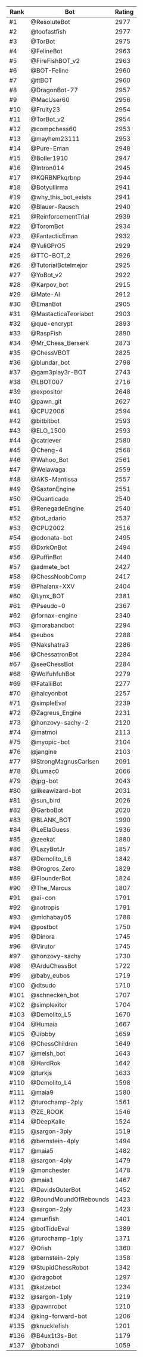 Rank|Bot|Rating
---|---|---
#1|@ResoluteBot|2977
#2|@toofastfish|2977
#3|@TorBot|2975
#4|@FelineBot|2963
#5|@FireFishBOT_v2|2963
#6|@BOT-Feline|2960
#7|@ttBOT|2960
#8|@DragonBot-77|2957
#9|@MacUser60|2956
#10|@Fruity23|2954
#11|@TorBot_v2|2954
#12|@compchess60|2953
#13|@mayhem23111|2953
#14|@Pure-Eman|2948
#15|@Boller1910|2947
#16|@Intron014|2945
#17|@KQRBNPkqrbnp|2944
#18|@Botyuliirma|2941
#19|@why_this_bot_exists|2941
#20|@Blauer-Rausch|2940
#21|@ReinforcementTrial|2939
#22|@ToromBot|2934
#23|@FantacticEman|2932
#24|@YuliGPrO5|2929
#25|@TTC-BOT_2|2926
#26|@TutorialBotelmejor|2925
#27|@YoBot_v2|2922
#28|@Karpov_bot|2915
#29|@Mate-AI|2912
#30|@EmanBot|2905
#31|@MastacticaTeoriabot|2903
#32|@que-encrypt|2893
#33|@RaspFish|2890
#34|@Mr_Chess_Berserk|2873
#35|@ChessVBOT|2825
#36|@blundar_bot|2798
#37|@gam3play3r-BOT|2743
#38|@LBOT007|2716
#39|@expositor|2648
#40|@pawn_git|2627
#41|@CPU2006|2594
#42|@bitbitbot|2593
#43|@ELO_1500|2593
#44|@catriever|2580
#45|@Cheng-4|2568
#46|@Wahoo_Bot|2561
#47|@Weiawaga|2559
#48|@AKS-Mantissa|2557
#49|@SaxtonEngine|2551
#50|@Quanticade|2540
#51|@RenegadeEngine|2540
#52|@bot_adario|2537
#53|@CPU2002|2516
#54|@odonata-bot|2495
#55|@DxrkOnBot|2494
#56|@PuffinBot|2440
#57|@admete_bot|2427
#58|@ChessNoobComp|2417
#59|@Phalanx-XXV|2404
#60|@Lynx_BOT|2381
#61|@Pseudo-0|2367
#62|@fornax-engine|2340
#63|@morabandbot|2294
#64|@eubos|2288
#65|@Nakshatra3|2286
#66|@ChessatronBot|2284
#67|@seeChessBot|2284
#68|@WolfuhfuhBot|2279
#69|@FataliiBot|2277
#70|@halcyonbot|2257
#71|@simpleEval|2239
#72|@Zagreus_Engine|2231
#73|@honzovy-sachy-2|2120
#74|@matmoi|2113
#75|@myopic-bot|2104
#76|@jangine|2103
#77|@StrongMagnusCarlsen|2091
#78|@Lumac0|2066
#79|@jpg-bot|2043
#80|@likeawizard-bot|2031
#81|@sun_bird|2026
#82|@GarboBot|2020
#83|@BLANK_BOT|1990
#84|@LeElaGuess|1936
#85|@zeekat|1880
#86|@LazyBotJr|1857
#87|@Demolito_L6|1842
#88|@Grogros_Zero|1829
#89|@FlounderBot|1824
#90|@The_Marcus|1807
#91|@ai-con|1791
#92|@notropis|1791
#93|@michabay05|1788
#94|@postbot|1750
#95|@Dinora|1745
#96|@Virutor|1745
#97|@honzovy-sachy|1730
#98|@ArduChessBot|1722
#99|@baby_eubos|1719
#100|@dtsudo|1710
#101|@schnecken_bot|1707
#102|@simplexitor|1704
#103|@Demolito_L5|1670
#104|@Humaia|1667
#105|@Jibbby|1659
#106|@ChessChildren|1649
#107|@melsh_bot|1643
#108|@HardRok|1642
#109|@turkjs|1633
#110|@Demolito_L4|1598
#111|@maia9|1580
#112|@turochamp-2ply|1561
#113|@ZE_ROOK|1546
#114|@DeepKalle|1524
#115|@sargon-3ply|1519
#116|@bernstein-4ply|1494
#117|@maia5|1482
#118|@sargon-4ply|1479
#119|@monchester|1478
#120|@maia1|1467
#121|@DavidsGuterBot|1452
#122|@RoundMoundOfRebounds|1423
#123|@sargon-2ply|1423
#124|@munfish|1401
#125|@botTideEval|1389
#126|@turochamp-1ply|1371
#127|@Ofish|1360
#128|@bernstein-2ply|1358
#129|@StupidChessRobot|1342
#130|@dragobot|1297
#131|@katzebot|1234
#132|@sargon-1ply|1219
#133|@pawnrobot|1210
#134|@king-forward-bot|1206
#135|@knucklefish|1201
#136|@B4ux1t3s-Bot|1179
#137|@bobandi|1059
